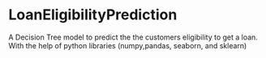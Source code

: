 # LoanEligibilityPrediction
A Decision Tree model to predict the the customers eligibility to get a loan. With the help of python libraries (numpy,pandas, seaborn,  and sklearn)
